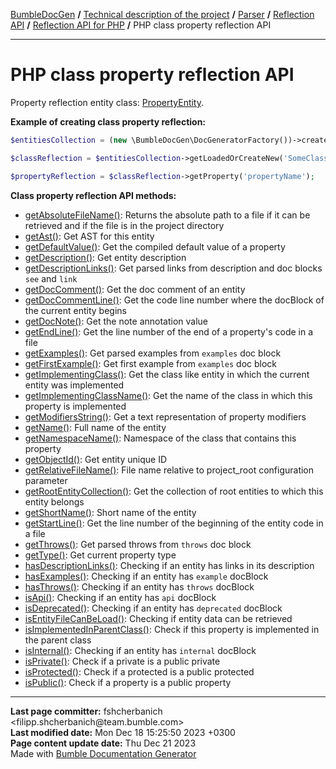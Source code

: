 <embed> <a href="/docs/README.md">BumbleDocGen</a> <b>/</b> <a href="/docs/tech/readme.md">Technical description of the project</a> <b>/</b> <a href="/docs/tech/2.parser/readme.md">Parser</a> <b>/</b> <a href="/docs/tech/2.parser/reflectionApi/readme.md">Reflection API</a> <b>/</b> <a href="/docs/tech/2.parser/reflectionApi/php/readme.md">Reflection API for PHP</a> <b>/</b> PHP class property reflection API<hr> </embed>

<embed> <h1>PHP class property reflection API</h1> </embed>

Property reflection entity class: <a href="/docs/tech/2.parser/reflectionApi/php/classes/PropertyEntity.md">PropertyEntity</a>.

**Example of creating class property reflection:**

```php
$entitiesCollection = (new \BumbleDocGen\DocGeneratorFactory())->createRootEntitiesCollection($reflectionApiConfig);

$classReflection = $entitiesCollection->getLoadedOrCreateNew('SomeClassName');

$propertyReflection = $classReflection->getProperty('propertyName');
```

**Class property reflection API methods:**

- [getAbsoluteFileName()](/docs/tech/2.parser/reflectionApi/php/classes/PropertyEntity.md#mgetabsolutefilename): Returns the absolute path to a file if it can be retrieved and if the file is in the project directory
- [getAst()](/docs/tech/2.parser/reflectionApi/php/classes/PropertyEntity.md#mgetast): Get AST for this entity
- [getDefaultValue()](/docs/tech/2.parser/reflectionApi/php/classes/PropertyEntity.md#mgetdefaultvalue): Get the compiled default value of a property
- [getDescription()](/docs/tech/2.parser/reflectionApi/php/classes/PropertyEntity.md#mgetdescription): Get entity description
- [getDescriptionLinks()](/docs/tech/2.parser/reflectionApi/php/classes/PropertyEntity.md#mgetdescriptionlinks): Get parsed links from description and doc blocks `see` and `link`
- [getDocComment()](/docs/tech/2.parser/reflectionApi/php/classes/PropertyEntity.md#mgetdoccomment): Get the doc comment of an entity
- [getDocCommentLine()](/docs/tech/2.parser/reflectionApi/php/classes/PropertyEntity.md#mgetdoccommentline): Get the code line number where the docBlock of the current entity begins
- [getDocNote()](/docs/tech/2.parser/reflectionApi/php/classes/PropertyEntity.md#mgetdocnote): Get the note annotation value
- [getEndLine()](/docs/tech/2.parser/reflectionApi/php/classes/PropertyEntity.md#mgetendline): Get the line number of the end of a property&#039;s code in a file
- [getExamples()](/docs/tech/2.parser/reflectionApi/php/classes/PropertyEntity.md#mgetexamples): Get parsed examples from `examples` doc block
- [getFirstExample()](/docs/tech/2.parser/reflectionApi/php/classes/PropertyEntity.md#mgetfirstexample): Get first example from `examples` doc block
- [getImplementingClass()](/docs/tech/2.parser/reflectionApi/php/classes/PropertyEntity.md#mgetimplementingclass): Get the class like entity in which the current entity was implemented
- [getImplementingClassName()](/docs/tech/2.parser/reflectionApi/php/classes/PropertyEntity.md#mgetimplementingclassname): Get the name of the class in which this property is implemented
- [getModifiersString()](/docs/tech/2.parser/reflectionApi/php/classes/PropertyEntity.md#mgetmodifiersstring): Get a text representation of property modifiers
- [getName()](/docs/tech/2.parser/reflectionApi/php/classes/PropertyEntity.md#mgetname): Full name of the entity
- [getNamespaceName()](/docs/tech/2.parser/reflectionApi/php/classes/PropertyEntity.md#mgetnamespacename): Namespace of the class that contains this property
- [getObjectId()](/docs/tech/2.parser/reflectionApi/php/classes/PropertyEntity.md#mgetobjectid): Get entity unique ID
- [getRelativeFileName()](/docs/tech/2.parser/reflectionApi/php/classes/PropertyEntity.md#mgetrelativefilename): File name relative to project_root configuration parameter
- [getRootEntityCollection()](/docs/tech/2.parser/reflectionApi/php/classes/PropertyEntity.md#mgetrootentitycollection): Get the collection of root entities to which this entity belongs
- [getShortName()](/docs/tech/2.parser/reflectionApi/php/classes/PropertyEntity.md#mgetshortname): Short name of the entity
- [getStartLine()](/docs/tech/2.parser/reflectionApi/php/classes/PropertyEntity.md#mgetstartline): Get the line number of the beginning of the entity code in a file
- [getThrows()](/docs/tech/2.parser/reflectionApi/php/classes/PropertyEntity.md#mgetthrows): Get parsed throws from `throws` doc block
- [getType()](/docs/tech/2.parser/reflectionApi/php/classes/PropertyEntity.md#mgettype): Get current property type
- [hasDescriptionLinks()](/docs/tech/2.parser/reflectionApi/php/classes/PropertyEntity.md#mhasdescriptionlinks): Checking if an entity has links in its description
- [hasExamples()](/docs/tech/2.parser/reflectionApi/php/classes/PropertyEntity.md#mhasexamples): Checking if an entity has `example` docBlock
- [hasThrows()](/docs/tech/2.parser/reflectionApi/php/classes/PropertyEntity.md#mhasthrows): Checking if an entity has `throws` docBlock
- [isApi()](/docs/tech/2.parser/reflectionApi/php/classes/PropertyEntity.md#misapi): Checking if an entity has `api` docBlock
- [isDeprecated()](/docs/tech/2.parser/reflectionApi/php/classes/PropertyEntity.md#misdeprecated): Checking if an entity has `deprecated` docBlock
- [isEntityFileCanBeLoad()](/docs/tech/2.parser/reflectionApi/php/classes/PropertyEntity.md#misentityfilecanbeload): Checking if entity data can be retrieved
- [isImplementedInParentClass()](/docs/tech/2.parser/reflectionApi/php/classes/PropertyEntity.md#misimplementedinparentclass): Check if this property is implemented in the parent class
- [isInternal()](/docs/tech/2.parser/reflectionApi/php/classes/PropertyEntity.md#misinternal): Checking if an entity has `internal` docBlock
- [isPrivate()](/docs/tech/2.parser/reflectionApi/php/classes/PropertyEntity.md#misprivate): Check if a private is a public private
- [isProtected()](/docs/tech/2.parser/reflectionApi/php/classes/PropertyEntity.md#misprotected): Check if a protected is a public protected
- [isPublic()](/docs/tech/2.parser/reflectionApi/php/classes/PropertyEntity.md#mispublic): Check if a property is a public property

<div id='page_committer_info'>
<hr>
<b>Last page committer:</b> fshcherbanich &lt;filipp.shcherbanich@team.bumble.com&gt;<br><b>Last modified date:</b>   Mon Dec 18 15:25:50 2023 +0300<br><b>Page content update date:</b> Thu Dec 21 2023<br>Made with <a href='https://github.com/bumble-tech/bumble-doc-gen/blob/master/docs/README.md'>Bumble Documentation Generator</a></div>